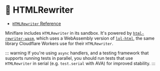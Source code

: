 # 📄 HTMLRewriter

- [`HTMLRewriter` Reference](https://developers.cloudflare.com/workers/runtime-apis/html-rewriter)

Miniflare includes `HTMLRewriter` in its sandbox. It's powered by
[`html-rewriter-wasm`](https://github.com/mrbbot/html-rewriter-wasm), which uses
a WebAssembly version of [`lol-html`](https://github.com/cloudflare/lol-html),
the same library Cloudflare Workers use for their `HTMLRewriter`.

<!--prettier-ignore-start-->
::: warning
If you're using `async` handlers, and a testing framework that supports running
tests in parallel, you should run tests that use `HTMLRewriter` in serial (e.g.
`test.serial` with AVA) for improved stability.
:::
<!--prettier-ignore-end-->
